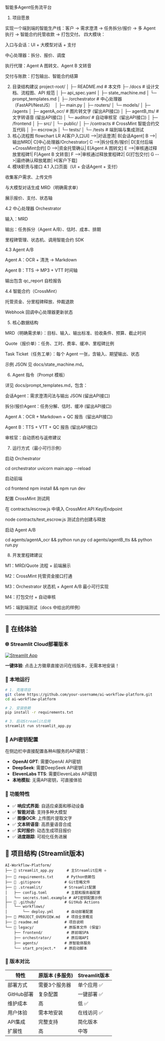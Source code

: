智能多Agent任务流平台

1. 项目愿景

实现一个端到端的智能生产线：客户 → 需求澄清 → 任务拆分/报价 → 多 Agent 执行 → 智能合约托管收款 → 打包交付。
四大模块：

入口与会话：UI + 大模型对话 + 支付

中心处理器：拆分、报价、调度

执行代理：Agent A 图转文、Agent B 文转音

交付与账款：打包输出、智能合约结算

2. 目录结构建议
   project-root/
   │
   ├─ README.md              # 本文件
   ├─ /docs                  # 设计文档、流程图、API 规范
   │   ├─ api\_spec.yaml
   │   ├─ state\_machine.md
   │   └─ prompt\_templates.md
   │
   ├─ /orchestrator          # 中心处理器（FastAPI/NestJS） 
   │   ├─ main.py
   │   ├─ routers/
   │   └─ models/
   │
   ├─ /agents
   │   ├─ agentA\_ocr/        # 图片转文字 (留出API接口)
   │   ├─ agentB\_tts/        # 文字转语音 (留出API接口)
   │   └─ auditor/           # 自动审核官  (留出API接口)
   │
   ├─ /frontend
   │   ├─ src/
   │   └─ public/
   │
   ├─ /contracts             # CrossMint 智能合约交互代码
   │   ├─ escrow.js
   │   └─ tests/
   │
   └─ /tests                 # 端到端与集成测试
3. 核心流程图
   flowchart LR
   A\[客户入口UI] -->|对话澄清| B\[会话Agent]
   B -->|输出MRD| C\[中心处理器/Orchestrator]
   C -->|拆分任务/报价| D\[支付后端+CrossMint合约]
   D -->|资金托管确认| E\[Agent A 图转文]
   E -->|审核通过释放里程碑1| F\[Agent B 文转音]
   F -->|审核通过释放里程碑2| G\[打包交付]
   G -->|最终确认释放尾款| H\[客户下载]
4. 模块职责与接口
   4.1 入口页面（UI + 会话Agent + 支付）

收集客户需求、上传文件

与大模型对话生成 MRD（明确需求单）

展示报价、支付、状态轴

4.2 中心处理器 Orchestrator

输入：MRD

输出：任务拆分（Agent A/B）、估时、成本、排期

里程碑管理、状态机、调用智能合约 SDK

4.3 Agent A/B

Agent A：OCR + 清洗 → Markdown

Agent B：TTS → MP3 + VTT 时间轴

输出包含 qc\_report 自检报告

4.4 智能合约（CrossMint）

托管资金、分里程碑释放、仲裁退款

Webhook 回调中心处理器更新状态

5. 核心数据结构

MRD（明确需求单）：目标、输入、输出标准、验收条件、预算、截止时间

Quote（报价单）：任务、工时、费率、缓冲、里程碑比例

Task Ticket（任务工单）：每个 Agent 一张，含输入、期望输出、状态

示例 JSON 见 docs/state\_machine.md。

6. Agent 指令（Prompt 模板）

详见 docs/prompt\_templates.md，包含：

会话Agent：需求澄清问法与输出 JSON (留出API接口)

拆分/报价Agent：任务分解、估时、缓冲 (留出API接口)

Agent A：OCR + Markdown + QC 报告  (留出API接口)

Agent B：TTS + VTT + QC 报告 (留出API接口)

审核官：自动质检与返修建议

7. 运行方式（最小可行示例）

启动 Orchestrator

cd orchestrator
uvicorn main:app --reload



启动前端

cd frontend
npm install \&\& npm run dev



配置 CrossMint 测试网

在 contracts/escrow.js 中填入 CrossMint API Key/Endpoint

node contracts/test\_escrow.js 测试合约创建与释放

启动 Agent A/B

cd agents/agentA\_ocr \&\& python run.py
cd agents/agentB\_tts \&\& python run.py

8. 开发里程碑建议

M1：MRD/Quote 流程 + 前端展示

M2：CrossMint 托管资金接口打通

M3：Orchestrator 状态机 + Agent A/B 最小可行实现

M4：打包交付 + 自动审核

M5：端到端测试（docs 中给出的样例）

---

## 🚀 在线体验

### 🌐 Streamlit Cloud部署版本
[![Streamlit App](https://static.streamlit.io/badges/streamlit_badge_black_white.svg)](https://your-app-name.streamlit.app)

**一键体验**: 点击上方徽章直接访问在线版本，无需本地安装！

### 🔧 本地运行
```bash
# 1. 克隆项目
git clone https://github.com/your-username/ai-workflow-platform.git
cd ai-workflow-platform

# 2. 安装依赖
pip install -r requirements.txt

# 3. 启动Streamlit应用
streamlit run streamlit_app.py
```

### 🔑 API密钥配置
在侧边栏中直接配置各种AI服务的API密钥：
- **OpenAI GPT**: 需要OpenAI API密钥
- **DeepSeek**: 需要DeepSeek API密钥  
- **ElevenLabs TTS**: 需要ElevenLabs API密钥
- **本地模拟**: 无需API密钥，可直接体验

### 📱 功能特性
- ✅ **响应式界面**: 自适应桌面和移动设备
- ✅ **智能对话**: 支持多种大模型
- ✅ **图像OCR**: 上传图片提取文字
- ✅ **文本转语音**: 高质量语音合成
- ✅ **实时报价**: 动态生成项目报价
- ✅ **进度跟踪**: 可视化任务进展

## 📁 项目结构 (Streamlit版本)

```
AI-Workflow-Platform/
├── 📄 streamlit_app.py      # 主Streamlit应用 ⭐
├── 📄 requirements.txt      # Python依赖包
├── 📄 .gitignore           # Git忽略文件
├── 📁 .streamlit/          # Streamlit配置
│   ├── config.toml         # 主题和服务器配置
│   └── secrets.toml.example # API密钥配置示例
├── 📁 .github/             # GitHub Actions
│   └── workflows/
│       └── deploy.yml      # 自动部署配置
├── 📄 PROJECT_OVERVIEW.md   # 项目全景概览
├── 📄 readme.md            # 项目说明
└── 📁 legacy/              # 原版本文件 (保留)
    ├── frontend/           # 原前端SPA
    ├── orchestrator/       # 原后端API
    ├── agents/            # 原智能体服务
    └── start_project.*    # 原启动脚本
```

### 🔄 版本对比

| 特性 | 原版本 (多服务) | Streamlit版本 |
|------|----------------|--------------|
| 部署方式 | 需要3个服务器 | 单个应用 ✅ |
| GitHub部署 | 复杂配置 | 一键部署 ✅ |
| 维护成本 | 高 | 低 ✅ |
| 用户体验 | 需本地安装 | 在线访问 ✅ |
| API集成 | 完整支持 | 简化版本 |
| 扩展性 | 高 | 中等 |

